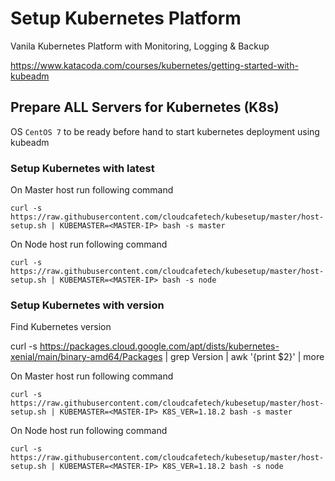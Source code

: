 # Setup Kubernetes Platform
Vanila Kubernetes Platform with Monitoring, Logging & Backup

https://www.katacoda.com/courses/kubernetes/getting-started-with-kubeadm

## Prepare ALL Servers for Kubernetes (K8s)
OS ```CentOS 7``` to be ready before hand to start kubernetes deployment using kubeadm

### Setup Kubernetes with latest

On Master host run following command

```curl -s https://raw.githubusercontent.com/cloudcafetech/kubesetup/master/host-setup.sh | KUBEMASTER=<MASTER-IP> bash -s master```

On Node host run following command

```curl -s https://raw.githubusercontent.com/cloudcafetech/kubesetup/master/host-setup.sh | KUBEMASTER=<MASTER-IP> bash -s node```

### Setup Kubernetes with version

Find Kubernetes version 

curl -s https://packages.cloud.google.com/apt/dists/kubernetes-xenial/main/binary-amd64/Packages | grep Version | awk '{print $2}' | more

On Master host run following command

```curl -s https://raw.githubusercontent.com/cloudcafetech/kubesetup/master/host-setup.sh | KUBEMASTER=<MASTER-IP> K8S_VER=1.18.2 bash -s master```

On Node host run following command

```curl -s https://raw.githubusercontent.com/cloudcafetech/kubesetup/master/host-setup.sh | KUBEMASTER=<MASTER-IP> K8S_VER=1.18.2 bash -s node```
